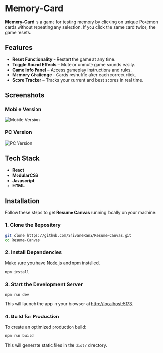# Memory-Card

**Memory-Card** is a game for testing memory by clicking on unique Pokémon cards without repeating any selection. If you click the same card twice, the game resets.

## Features

- **Reset Functionality** – Restart the game at any time.
- **Toggle Sound Effects** – Mute or unmute game sounds easily.
- **Game Info Panel** – Access gameplay instructions and rules.
- **Memory Challenge** – Cards reshuffle after each correct click.
- **Score Tracker** – Tracks your current and best scores in real time.

## Screenshots

### Mobile Version

![Mobile Version](./src/asset/images/mobile.png)

### PC Version

![PC Version](./src/asset/images/pc.png)

## Tech Stack

- **React**
- **ModularCSS**
- **Javascript**
- **HTML**

## 

## Installation

Follow these steps to get **Resume Canvas** running locally on your machine:

### 1. Clone the Repository

```bash
git clone https://github.com/ShivaneRana/Resume-Canvas.git
cd Resume-Canvas
```

### 2. Install Dependencies

Make sure you have [Node.js](https://nodejs.org/) and [npm](https://www.npmjs.com/) installed.

```bash
npm install
```

### 3. Start the Development Server

```bash
npm run dev 
```

This will launch the app in your browser at [http://localhost:5173](http://localhost:5173).

### 4. Build for Production

To create an optimized production build:

```bash
npm run build
```

This will generate static files in the `dist/` directory.
